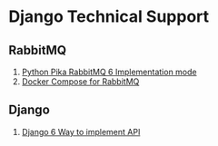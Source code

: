 # Django Technical Support

## RabbitMQ

1. [Python Pika RabbitMQ 6 Implementation mode](https://www.cnblogs.com/guyuyun/p/14970592.html)
2. [Docker Compose for RabbitMQ](https://hackmd.io/@sfRJH1u7S464tSaizL7ZsQ/r1one4Rxu)

## Django 

1. [Django 6 Way to implement API](https://medium.com/djangotube/django-rest-api-curd-example-61c3a29b22ed)